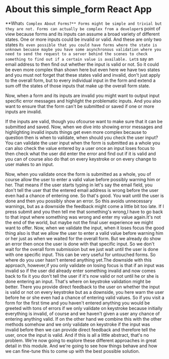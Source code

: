 # About this simple_form React App

**What`s Complex About Forms?**
Forms might be simple and trivial but they are not.
Forms can actually be complex from a developer`s point of view because forms and its inputs can assume a broad variety of different states. 
One or more inputs could be invalid or valid.
And these are only two states it`s even possible that you could have forms where the state is unknown becuase maybe you have some asynchronous validation
where you need to send the request to a server behind the scenes to check something to find out if a certain value is available.
Let`s say an email address to then find out whether the input is valid or not.
So it could be even more complex than shown here but even here we have two states and you must not forget that these states valid and invalid, don't just apply to the overall form, but to every individual input in the form and extend a sum off the states of those inputs that make up the overall form state.

Now, when a form and its inputs are invalid you might want to output input specific error messages and highlight the problematic inputs. And you also want to ensure that the form can't be submitted or saved if one or more inputs are invalid.

If the inputs are valid, though you ofcourse want to make sure
that it can be submitted and saved. Now, when we dive into showing error messages and highlighting invalid inputs things get even more complex because to question then is when to validate, when should you check the user input?
You can validate the user input when the form is submitted as a whole you can also check the value entered by a user once an input loses focus to then check what the user did enter the error and find out if it is valid and you can of course also do that on every keystroke or on every change to user makes to an input.

Now, when you validate once the form is submitted as a whole, you of course allow the user to enter a valid value before possibly warning him or her. That means if the user starts typing in let's say the email field, you don't tell the user that the entered email address is wrong before the user even had a chance of entering one. So that's good. You wait until the user is done and then you possibly show an error. So this avoids unnecessary warnings, but as a downside the feedback might come a little bit too late. If I press submit and you then tell me that something's wrong,I have to go back to that input where something was wrong and enter my value again.It's not the end of the world, but maybe not the final user experience we might want to offer. Now, when we validate the input, when it loses focus the good thing also is that we allow the user to enter a valid value before warning him or her just as when we waited for the overall form. But we already do show an error then once the user is done with that specific input. So we don't wait for the overall form submission but we just wait until the user is done with one specific input.
This can be very useful for untouched forms. So where do you user hasn't entered anything yet.The downside with this approach, however,if you only validate on losing focus is that if an input was invalid so if the user did already enter something invalid and now comes back to fix it you don't tell the user if it's now valid or not until he or she is done entering an input.
That's where on keystroke validation might be better. There you provide direct feedback to the user on whether the input is valid or not on every keystroke
but as a downside, you here warn the user before he or she even had a chance of entering valid values. So if you visit a form for the first time
and you haven't entered anything you would be greeted with tons of errors
if we only validate on keystroke because initially everything is invalid, of course and we haven't given a user any chance of entering anything valid.
If on the other hand we combine this with the other methods somehow and we only validate on keystroke if the input was invalid before then we can provide direct feedback and therefore tell the user, once the input is valid. And if this is all a little abstract, that's no problem. We're now going to explore these different approaches in great detail in this module. And we're going to see how things behave and how we can fine-tune this to come up with the best possible solution.

